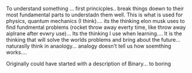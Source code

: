 
To understand something ... first princicples.. break things doewn to their most fundamental parts to understadn them well. This is what is used for physics, quantum mechanics (I think).... its the thinking elon musk uses to find fundmental problems (rocket throw away everty time, like throw away aiplrane after evwry use)... Its the thinking I use when learning.... It is the thinking that will solve the worlds problems and bring about the future... naturaslly think in anaology... analogy doesn't tell us how soemthing works....

Originally could have started with a description of Binary... to boring